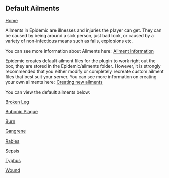 ## Default Ailments

[Home](https://torpkev.github.io/epidemic_docs)

Ailments in Epidemic are illnesses and injuries the player can get.  They can be caused by being around a sick person, just bad look, or caused by a variety of non-infectious means such as falls, explosions etc.

You can see more information about Ailments here: [Ailment Information](https://torpkev.github.io/epidemic_docs/ailments)

Epidemic creates default ailment files for the plugin to work right out the box, they are stored in the Epidemic/ailments folder.  However, it is strongly recommended that you either modify or completely recreate custom ailment files that best suit your server.  You can see more information on creating your own ailments here: [Creating new ailments](https://torpkev.github.io/epidemic_docs/newailments)

You can view the default ailments below:

[Broken Leg](https://torpkev.github.io/epidemic_docs/defaults/ailments/broken_leg.yml)

[Bubonic Plague](https://torpkev.github.io/epidemic_docs/defaults/ailments/bubonic_plague.yml)

[Burn](https://torpkev.github.io/epidemic_docs/defaults/ailments/burn.yml)

[Gangrene](https://torpkev.github.io/epidemic_docs/defaults/ailments/gangrene.yml)

[Rabies](https://torpkev.github.io/epidemic_docs/defaults/ailments/rabies.yml)

[Sepsis](https://torpkev.github.io/epidemic_docs/defaults/ailments/sepsis.yml)

[Typhus](https://torpkev.github.io/epidemic_docs/defaults/ailments/typhus.yml)

[Wound](https://torpkev.github.io/epidemic_docs/defaults/ailments/wound.yml)

